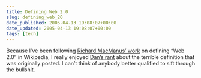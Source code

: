 ```yaml
---
title: Defining Web 2.0
slug: defining_web_20
date_published: 2005-04-13 19:08:07+00:00
date_updated: 2005-04-13 19:08:07+00:00
tags: [tech]
---
```

Because I’ve been following [Richard MacManus’ work](http://www.readwriteweb.com/archives/002690.php) on defining “Web 2.0” in Wikipedia, I really enjoyed [Dan’s rant](http://stilicho.blogspot.com/2005/04/blank-corporate-verse.html) about the terrible definition that was originally posted. I can’t think of anybody better qualified to sift through the bullshit.
